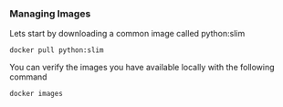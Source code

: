 
### Managing Images

Lets start by downloading a common image called python:slim

```
docker pull python:slim
```

You can verify the images you have available locally with the following command

```
docker images
```

